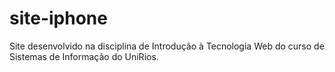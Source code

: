 # site-iphone
Site desenvolvido na disciplina de Introdução à Tecnologia Web do curso de Sistemas de Informação do UniRios.
